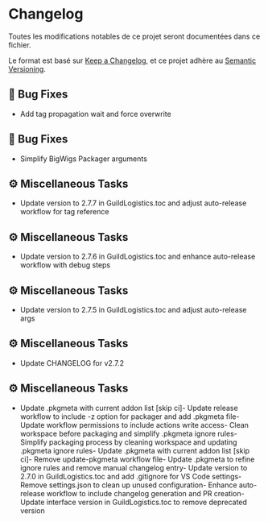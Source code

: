 # Changelog
Toutes les modifications notables de ce projet seront documentées dans ce fichier.

Le format est basé sur [Keep a Changelog](https://keepachangelog.com/en/1.0.0/),
et ce projet adhère au [Semantic Versioning](https://semver.org/spec/v2.0.0.html).


## 🐛 Bug Fixes
- Add tag propagation wait and force overwrite
## 🐛 Bug Fixes
- Simplify BigWigs Packager arguments
## ⚙️ Miscellaneous Tasks
- Update version to 2.7.7 in GuildLogistics.toc and adjust auto-release workflow for tag reference
## ⚙️ Miscellaneous Tasks
- Update version to 2.7.6 in GuildLogistics.toc and enhance auto-release workflow with debug steps
## ⚙️ Miscellaneous Tasks
- Update version to 2.7.5 in GuildLogistics.toc and adjust auto-release args
## ⚙️ Miscellaneous Tasks
- Update CHANGELOG for v2.7.2
## ⚙️ Miscellaneous Tasks
- Update .pkgmeta with current addon list [skip ci]- Update release workflow to include -z option for packager and add .pkgmeta file- Update workflow permissions to include actions write access- Clean workspace before packaging and simplify .pkgmeta ignore rules- Simplify packaging process by cleaning workspace and updating .pkgmeta ignore rules- Update .pkgmeta with current addon list [skip ci]- Remove update-pkgmeta workflow file- Update .pkgmeta to refine ignore rules and remove manual changelog entry- Update version to 2.7.0 in GuildLogistics.toc and add .gitignore for VS Code settings- Remove settings.json to clean up unused configuration- Enhance auto-release workflow to include changelog generation and PR creation- Update interface version in GuildLogistics.toc to remove deprecated version
